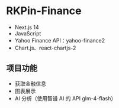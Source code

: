 # RKPin-Finance

- Next.js 14
- JavaScript
- Yahoo Finance API：yahoo-finance2
- Chart.js、react-chartjs-2

## 项目功能

- 获取金融信息
- 图表展示
- AI 分析（使用智谱 AI 的 API glm-4-flash）

